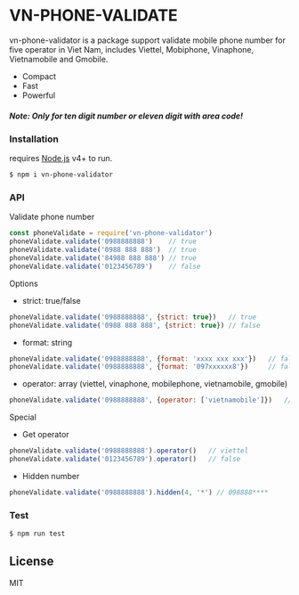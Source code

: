 # VN-PHONE-VALIDATE
vn-phone-validator is a package support validate mobile phone number for five operator in Viet Nam, includes Viettel, Mobiphone, Vinaphone, Vietnamobile and Gmobile.

  - Compact
  - Fast
  - Powerful

##### *Note: Only for ten digit number or eleven digit with area code!*

### Installation

requires [Node.js](https://nodejs.org/) v4+ to run.

```sh
$ npm i vn-phone-validator
```

### API

Validate phone number
```js
const phoneValidate = require('vn-phone-validator')
phoneValidate.validate('0988888888')    // true
phoneValidate.validate('0988 888 888')  // true
phoneValidate.validate('84988 888 888') // true
phoneValidate.validate('0123456789')    // false
```

Options
- strict: true/false
```js
phoneValidate.validate('0988888888', {strict: true})   // true
phoneValidate.validate('0988 888 888', {strict: true}) // false
```
- format: string
```js
phoneValidate.validate('0988888888', {format: 'xxxx xxx xxx'})   // false
phoneValidate.validate('0988888888', {format: '097xxxxxx8'})     // false
```
- operator: array (viettel, vinaphone, mobilephone, vietnamobile, gmobile)
```js
phoneValidate.validate('0988888888', {operator: ['vietnamobile']})   // false
```

Special
- Get operator
```js
phoneValidate.validate('0988888888').operator()   // viettel
phoneValidate.validate('0123456789').operator()   // false
```
- Hidden number
```js
phoneValidate.validate('0988888888').hidden(4, '*') // 098888****
```

### Test

```sh
$ npm run test
```

License
----

MIT
